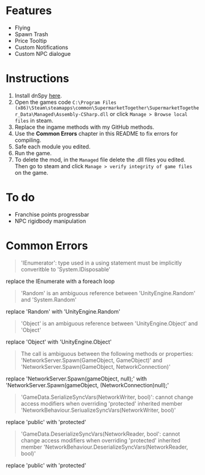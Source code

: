 # Features

- Flying
- Spawn Trash
- Price Tooltip
- Custom Notifications
- Custom NPC dialogue

# Instructions

1. Install dnSpy [here](https://github.com/dnSpy/dnSpy).
2. Open the games code `C:\Program Files (x86)\Steam\steamapps\common\SupermarketTogether\SupermarketTogether_Data\Managed\Assembly-CSharp.dll` or click `Manage > Browse local files` in steam.
3. Replace the ingame methods with my GitHub methods.
4. Use the **Common Errors** chapter in this README to fix errors for compiling.
5. Safe each module you edited.
6. Run the game.
7. To delete the mod, in the `Managed` file delete the .dll files you edited. Then go to steam and click `Manage > verify integrity of game files` on the game.

# To do

- Franchise points progressbar
- NPC rigidbody manipulation

# Common Errors

> 'IEnumerator': type used in a using statement must be implicitly converitble to 'System.IDisposable'

replace the IEnumerate with a foreach loop

> 'Random' is an ambiguous reference between 'UnityEngine.Random' and 'System.Random'

replace 'Random' with 'UnityEngine.Random'

> 'Object' is an ambiguous reference between 'UnityEngine.Object' and 'Object'

replace 'Object' with 'UnityEngine.Object'

> The call is ambiguous between the following methods or properties: 'NetworkServer.Spawn(GameObject, GameObject)' and 'NetworkServer.Spawn(GameObject, NetworkConnection)'

replace 'NetworkServer.Spawn(gameObject, null);' with 'NetworkServer.Spawn(gameObject, (NetworkConnection)null);'

> 'GameData.SerializeSyncVars(NetworkWriter, bool)': cannot change access modifiers when overriding 'protected' inherited member 'NetworkBehaviour.SeriualizeSyncVars(NetworkWriter, bool)'

replace 'public' with 'protected'

> 'GameData.DeserializeSyncVars(NetworkReader, bool': cannot change access modifiers when overriding 'protected' inherited member 'NetworkBehaviour.DeserializeSyncVars(NetworkReader, bool)'

replace 'public' with 'protected'
